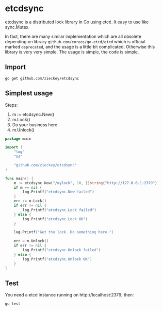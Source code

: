 # etcdsync

etcdsync is a distributed lock library in Go using etcd. It easy to use like sync.Mutex.


In fact, there are many similar implementation which are all obsolete 
depending on library `github.com/coreos/go-etcd/etcd` which is official marked `deprecated`,
and the usage is a little bit complicated. 
Otherwise this library is very very simple. The usage is simple, the code is simple.

## Import
    
    go get github.com/zieckey/etcdsync

## Simplest usage

Steps:

1. m := etcdsync.New()
2. m.Lock()
3. Do your business here
4. m.Unlock()

```go
package main

import (
	"log"
	"os"

	"github.com/zieckey/etcdsync"
)

func main() {
	m := etcdsync.New("/mylock", 10, []string{"http://127.0.0.1:2379"})
	if m == nil {
		log.Printf("etcdsync.New failed")
	}
	err := m.Lock()
	if err != nil {
		log.Printf("etcdsync.Lock failed")
	} else {
		log.Printf("etcdsync.Lock OK")
	}

	log.Printf("Get the lock. Do something here.")

	err = m.Unlock()
	if err != nil {
		log.Printf("etcdsync.Unlock failed")
	} else {
		log.Printf("etcdsync.Unlock OK")
	}
}

```

## Test

You need a etcd instance running on http://localhost:2379, then:

    go test
    
